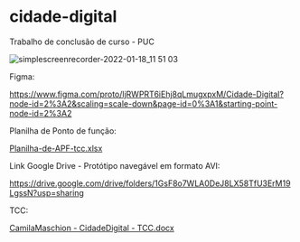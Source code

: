 # cidade-digital
Trabalho de conclusão de curso - PUC 


![simplescreenrecorder-2022-01-18_11 51 03](https://user-images.githubusercontent.com/48969727/149961734-7d8af27f-6a24-4de6-875f-42f3d3405a10.gif)


Figma:

https://www.figma.com/proto/ljRWPRT6iEhj8qLmugxpxM/Cidade-Digital?node-id=2%3A2&scaling=scale-down&page-id=0%3A1&starting-point-node-id=2%3A2

Planilha de Ponto de função:

[Planilha-de-APF-tcc.xlsx](https://github.com/CaMaschion/cidade-digital/files/7891050/Planilha-de-APF-tcc.xlsx)


Link Google Drive - Protótipo navegável em formato AVI:

https://drive.google.com/drive/folders/1GsF8o7WLA0DeJ8LX58TfU3ErM19LgssN?usp=sharing

TCC:

[CamilaMaschion - CidadeDigital - TCC.docx](https://github.com/CaMaschion/cidade-digital/files/7891051/CamilaMaschion.-.CidadeDigital.-.TCC.docx)
